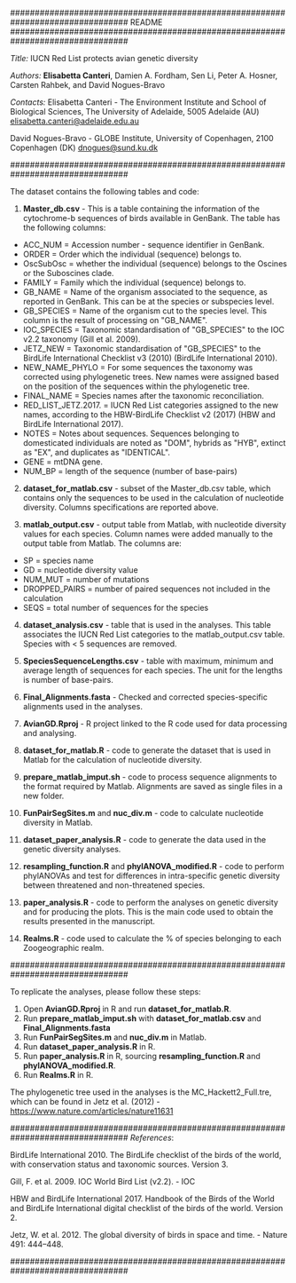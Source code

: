 ################################################################################
README
################################################################################

*Title:*
IUCN Red List protects avian genetic diversity

*Authors:*
**Elisabetta Canteri**, Damien A. Fordham, Sen Li, Peter A. Hosner, Carsten Rahbek, and David Nogues-Bravo

*Contacts:*
Elisabetta Canteri -
The Environment Institute and School of Biological Sciences, The University of Adelaide, 5005 Adelaide (AU)
elisabetta.canteri@adelaide.edu.au

David Nogues-Bravo -
GLOBE Institute, University of Copenhagen, 2100 Copenhagen (DK)
dnogues@sund.ku.dk

################################################################################

The dataset contains the following tables and code:

1. **Master_db.csv** -
This is a table containing the information of the cytochrome-b sequences of birds available in GenBank. The table has the following columns:
* ACC_NUM = Accession number - sequence identifier in GenBank.
* ORDER = Order which the individual (sequence) belongs to.
* OscSubOsc = whether the individual (sequence) belongs to the Oscines or the Suboscines clade.
* FAMILY = Family which the individual (sequence) belongs to.
* GB_NAME = Name of the organism associated to the sequence, as reported in GenBank. This can be at the species or subspecies level.
* GB_SPECIES = Name of the organism cut to the species level. This column is the result of processing on "GB_NAME".
* IOC_SPECIES = Taxonomic standardisation of "GB_SPECIES" to the IOC v2.2 taxonomy (Gill et al. 2009).
* JETZ_NEW = Taxonomic standardisation of "GB_SPECIES" to the BirdLife International Checklist v3 (2010) (BirdLife International 2010).
* NEW_NAME_PHYLO = For some sequences the taxonomy was corrected using phylogenetic trees. New names were assigned based on the position of the sequences within the phylogenetic tree.
* FINAL_NAME = Species names after the taxonomic reconciliation.
* RED_LIST_JETZ.2017. = IUCN Red List categories assigned to the new names, according to the HBW-BirdLife Checklist v2 (2017) (HBW and BirdLife International 2017).
* NOTES = Notes about sequences. Sequences belonging to domesticated individuals are noted as "DOM", hybrids as "HYB", extinct as "EX", and duplicates as "IDENTICAL".
* GENE = mtDNA gene.
* NUM_BP = length of the sequence (number of base-pairs)

2. **dataset_for_matlab.csv** - subset of the Master_db.csv table, which contains only the sequences to be used in the calculation of nucleotide diversity. Columns specifications are reported above.

3. **matlab_output.csv** - output table from Matlab, with nucleotide diversity values for each species. Column names were added manually to the output table from Matlab. The columns are:
* SP = species name
* GD = nucleotide diversity value
* NUM_MUT = number of mutations
* DROPPED_PAIRS = number of paired sequences not included in the calculation
* SEQS = total number of sequences for the species

4. **dataset_analysis.csv** - table that is used in the analyses. This table associates the IUCN Red List categories to the matlab_output.csv table. Species with < 5 sequences are removed.

5. **SpeciesSequenceLengths.csv** - table with maximum, minimum and average length of sequences for each species. The unit for the lengths is number of base-pairs.

6. **Final_Alignments.fasta** - Checked and corrected species-specific alignments used in the analyses.

7. **AvianGD.Rproj** - R project linked to the R code used for data processing and analysing.

8. **dataset_for_matlab.R** - code to generate the dataset that is used in Matlab for the calculation of nucleotide diversity.

9. **prepare_matlab_imput.sh** - code to process sequence alignments to the format required by Matlab. Alignments are saved as single files in a new folder.

10. **FunPairSegSites.m** and **nuc_div.m** - code to calculate nucleotide diversity in Matlab.

11. **dataset_paper_analysis.R** - code to generate the data used in the genetic diversity analyses.

12. **resampling_function.R** and **phylANOVA_modified.R** - code to perform phylANOVAs and test for differences in intra-specific genetic diversity between threatened and non-threatened species.

13. **paper_analysis.R** - code to perform the analyses on genetic diversity and for producing the plots. This is the main code used to obtain the results presented in the manuscript.

14. **Realms.R** - code used to calculate the % of species belonging to each Zoogeographic realm.

################################################################################

To replicate the analyses, please follow these steps:
1. Open **AvianGD.Rproj** in R and run **dataset_for_matlab.R**.
2. Run **prepare_matlab_imput.sh** with **dataset_for_matlab.csv** and **Final_Alignments.fasta**
3. Run **FunPairSegSites.m** and **nuc_div.m** in Matlab.
4. Run **dataset_paper_analysis.R** in R.
5. Run **paper_analysis.R** in R, sourcing **resampling_function.R** and **phylANOVA_modified.R**.
6. Run **Realms.R** in R.

The phylogenetic tree used in the analyses is the MC_Hackett2_Full.tre, which can be found in Jetz et al. (2012) - https://www.nature.com/articles/nature11631

################################################################################
*References*:

BirdLife International 2010. The BirdLife checklist of the birds of the world, with conservation status and taxonomic sources. Version 3.

Gill, F. et al. 2009. IOC World Bird List (v2.2). - IOC

HBW and BirdLife International 2017. Handbook of the Birds of the World and BirdLife International digital checklist of the birds of the world. Version 2.

Jetz, W. et al. 2012. The global diversity of birds in space and time. - Nature 491: 444–448.

################################################################################

